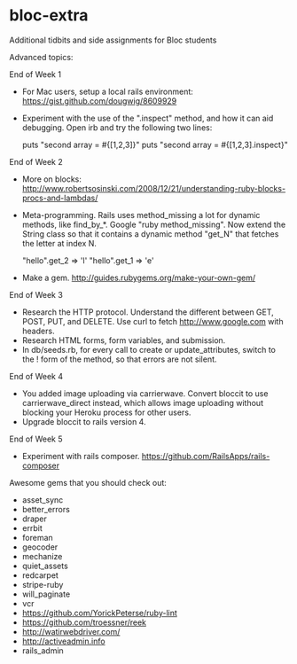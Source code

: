 bloc-extra
==========

Additional tidbits and side assignments for Bloc students

Advanced topics:

End of Week 1

- For Mac users, setup a local rails environment: https://gist.github.com/dougwig/8609929
- Experiment with the use of the ".inspect" method, and how it can aid debugging. Open irb and try the following two lines:

    puts "second array = #{[1,2,3]}"
    puts "second array = #{[1,2,3].inspect}" 
    
End of Week 2

- More on blocks: http://www.robertsosinski.com/2008/12/21/understanding-ruby-blocks-procs-and-lambdas/
- Meta-programming. Rails uses method_missing a lot for dynamic methods, like find_by_*.
Google "ruby method_missing". Now extend the String class so that it contains a dynamic method "get_N" that fetches the letter at index N.

    "hello".get_2 => 'l'
    "hello".get_1 => 'e'
    
- Make a gem. http://guides.rubygems.org/make-your-own-gem/

End of Week 3

- Research the HTTP protocol. Understand the different between GET, POST, PUT, and DELETE. Use curl to fetch http://www.google.com with headers.
- Research HTML forms, form variables, and submission.
- In db/seeds.rb, for every call to create or update_attributes, switch to the ! form of the method, so that errors are not silent.

End of Week 4

- You added image uploading via carrierwave. Convert bloccit to use carrierwave_direct instead, which allows image uploading without blocking your Heroku process for other users.
- Upgrade bloccit to rails version 4.

End of Week 5

- Experiment with rails composer. https://github.com/RailsApps/rails-composer

Awesome gems that you should check out:

- asset_sync
- better_errors
- draper
- errbit
- foreman
- geocoder
- mechanize
- quiet_assets
- redcarpet
- stripe-ruby
- will_paginate
- vcr
- https://github.com/YorickPeterse/ruby-lint
- https://github.com/troessner/reek
- http://watirwebdriver.com/
- http://activeadmin.info
- rails_admin
